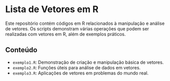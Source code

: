 # Lista de Vetores em R

Este repositório contém códigos em R relacionados à manipulação e análise de vetores. Os scripts demonstram várias operações que podem ser realizadas com vetores em R, além de exemplos práticos.

## Conteúdo

- `exemplo1.R`: Demonstração de criação e manipulação básica de vetores.
- `exemplo2.R`: Funções úteis para análise de dados em vetores.
- `exemplo3.R`: Aplicações de vetores em problemas do mundo real.

